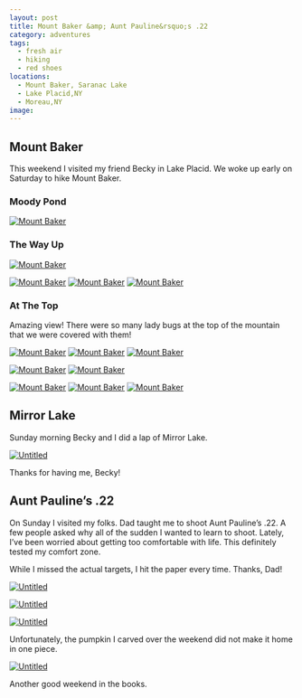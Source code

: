 ```yaml
---
layout: post
title: Mount Baker &amp; Aunt Pauline&rsquo;s .22
category: adventures
tags: 
  - fresh air
  - hiking
  - red shoes
locations:
  - Mount Baker, Saranac Lake
  - Lake Placid,NY
  - Moreau,NY
image: 
---
```


## Mount Baker

This weekend I visited my friend Becky in Lake Placid. We woke up early on Saturday to hike Mount Baker.

### Moody Pond

<a href="http://www.flickr.com/photos/katydecorah/10228436205/" title="Mount Baker by katydecorah, on Flickr"><img src="http://farm6.staticflickr.com/5473/10228436205_42f300a7c8_c.jpg" class="pop-out" alt="Mount Baker"></a>

### The Way Up
<a href="http://www.flickr.com/photos/katydecorah/10229556136/" title="Mount Baker by katydecorah, on Flickr"><img src="http://farm6.staticflickr.com/5506/10229556136_89125b83fc_c.jpg" alt="Mount Baker"></a>

<a href="http://www.flickr.com/photos/katydecorah/10228443015/" title="Mount Baker by katydecorah, on Flickr"><img src="http://farm4.staticflickr.com/3825/10228443015_e56a146f94_c.jpg" class="img-thirds" alt="Mount Baker"></a>
<a href="http://www.flickr.com/photos/katydecorah/10228363744/" title="Mount Baker by katydecorah, on Flickr"><img src="http://farm9.staticflickr.com/8129/10228363744_5dfd3edf98_c.jpg" class="img-thirds" alt="Mount Baker"></a>
<a href="http://www.flickr.com/photos/katydecorah/10228465956/" title="Mount Baker by katydecorah, on Flickr"><img src="http://farm3.staticflickr.com/2866/10228465956_f0cb619a36_c.jpg" class="img-thirds" alt="Mount Baker"></a>

### At The Top

Amazing view! There were so many lady bugs at the top of the mountain that we were covered with them!

<a href="http://www.flickr.com/photos/katydecorah/10228475395/" title="Mount Baker by katydecorah, on Flickr"><img src="http://farm3.staticflickr.com/2867/10228475395_4796967793_c.jpg" class="img-thirds" alt="Mount Baker"></a>
<a href="http://www.flickr.com/photos/katydecorah/10228487136/" title="Mount Baker by katydecorah, on Flickr"><img src="http://farm8.staticflickr.com/7433/10228487136_3c1be43ca7_c.jpg" class="img-thirds" alt="Mount Baker"></a>
<a href="http://www.flickr.com/photos/katydecorah/10229582776/" title="Mount Baker by katydecorah, on Flickr"><img src="http://farm6.staticflickr.com/5331/10229582776_73c72aa430_c.jpg" class="img-thirds" alt="Mount Baker"></a>

<a href="http://www.flickr.com/photos/katydecorah/10228385864/" title="Mount Baker by katydecorah, on Flickr"><img src="http://farm8.staticflickr.com/7438/10228385864_d7ee2ea3d0_c.jpg" class="img-half" alt="Mount Baker"></a>
<a href="http://www.flickr.com/photos/katydecorah/10229168105/" title="Mount Baker by katydecorah, on Flickr"><img src="http://farm3.staticflickr.com/2823/10229168105_2131a10c49_c.jpg" class="img-half" alt="Mount Baker"></a>

<a href="http://www.flickr.com/photos/katydecorah/10229542466/" title="Mount Baker by katydecorah, on Flickr"><img src="http://farm4.staticflickr.com/3701/10229542466_a47b9a684f_c.jpg" class="pop-out" alt="Mount Baker"></a>
<a href="http://www.flickr.com/photos/katydecorah/10229629013/" title="Mount Baker by katydecorah, on Flickr"><img src="http://farm8.staticflickr.com/7446/10229629013_588e4dba5d_c.jpg" class="img-half" alt="Mount Baker"></a>
<a href="http://www.flickr.com/photos/katydecorah/10229654363/" title="Mount Baker by katydecorah, on Flickr"><img src="http://farm4.staticflickr.com/3682/10229654363_e9af7b0bcc_c.jpg" class="img-half" alt="Mount Baker"></a>

## Mirror Lake

Sunday morning Becky and I did a lap of Mirror Lake.

<a href="http://www.flickr.com/photos/katydecorah/10281533086/" title="Untitled by katydecorah, on Flickr"><img src="http://farm4.staticflickr.com/3733/10281533086_e2510124a4_c.jpg" class="pop-out" alt="Untitled"></a>

Thanks for having me, Becky!

## Aunt Pauline&rsquo;s .22

On Sunday I visited my folks. Dad taught me to shoot Aunt Pauline&rsquo;s .22. A few people asked why all of the sudden I wanted to learn to shoot. Lately, I&rsquo;ve been worried about getting too comfortable with life. This definitely tested my comfort zone.

While I missed the actual targets, I hit the paper every time. Thanks, Dad!

<a href="http://www.flickr.com/photos/katydecorah/10281536256/" title="Untitled by katydecorah, on Flickr"><img src="http://farm6.staticflickr.com/5443/10281536256_38b72ee1b5_c.jpg" class="img-half" alt="Untitled"></a>

<a href="http://www.flickr.com/photos/katydecorah/10281540056/" title="Untitled by katydecorah, on Flickr"><img src="http://farm6.staticflickr.com/5462/10281540056_49d001cedc_c.jpg" class="img-half" alt="Untitled"></a>

<a href="http://www.flickr.com/photos/katydecorah/10281446704/" title="Untitled by katydecorah, on Flickr"><img src="http://farm6.staticflickr.com/5445/10281446704_08034dab80_c.jpg" alt="Untitled"></a>

Unfortunately, the pumpkin I carved over the weekend did not make it home in one piece.

<a href="http://www.flickr.com/photos/katydecorah/10281529596/" title="Untitled by katydecorah, on Flickr"><img src="http://farm4.staticflickr.com/3694/10281529596_16eee5041c_c.jpg" alt="Untitled"></a>

Another good weekend in the books.
